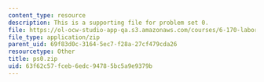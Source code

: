```yaml
---
content_type: resource
description: This is a supporting file for problem set 0.
file: https://ol-ocw-studio-app-qa.s3.amazonaws.com/courses/6-170-laboratory-in-software-engineering-fall-2005/63f62c57fceb6edc94785bc5a9e9379b_ps0.zip
file_type: application/zip
parent_uid: 69f83d0c-3164-5ec7-f28a-27cf479cda26
resourcetype: Other
title: ps0.zip
uid: 63f62c57-fceb-6edc-9478-5bc5a9e9379b
---
```

